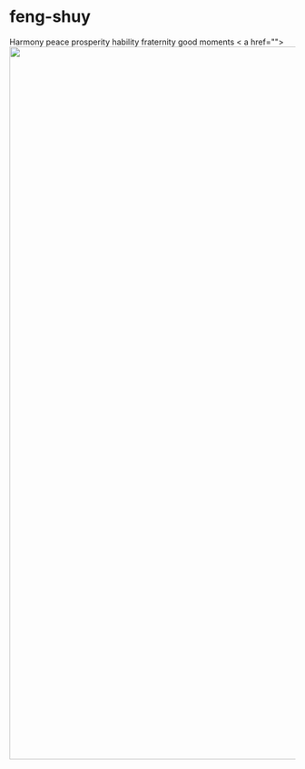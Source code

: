 # feng-shuy
Harmony peace prosperity hability fraternity good moments
< a href=""><img width="1256px" height="" src="https://i.pinimg.com/originals/56/d5/94/56d5945805bac6b4c9fb80a635ace0ce.gif"></a>
